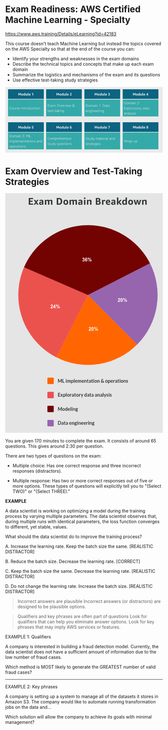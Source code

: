 # Exam Readiness: AWS Certified Machine Learning - Specialty

https://www.aws.training/Details/eLearning?id=42183

This course doesn't teach Machine Learning but instead the topics covered on the AWS Specialty so that at the end of the course you can:
* Identify your strengths and weaknesses in the exam domains
* Describe the technical topics and concepts that make up each exam domain
* Summarize the logistics and mechanisms of the exam and its questions
* Use effective test-taking study strategies

![](../../assets/2021-09-08-21-42-19.png)

# Exam Overview and Test-Taking Strategies

![](../../assets/2021-09-08-21-51-03.png)

You are given 170 minutes to complete the exam. It consists of around 65 questions. This gives around 2:30 per question.

There are two types of questions on the exam:


* Multiple choice: Has one correct response and three incorrect responses (distractors).


* Multiple response: Has two or more correct responses out of five or more options. These types of questions will explicitly tell you to "(Select TWO)" or "(Select THREE)."

**EXAMPLE**

A data scientist is working on optimizing a model during the training process by varying multiple parameters. The data scientist observes that, during multiple runs with identical parameters, the loss function converges to different, yet stable, values. 



What should the data scientist do to improve the training process?



A. Increase the learning rate. Keep the batch size the same. [REALISTIC DISTRACTOR]

B. Reduce the batch size. Decrease the learning rate. [CORRECT] 

C. Keep the batch size the same. Decrease the learning rate. [REALISTIC DISTRACTOR]

D. Do not change the learning rate. Increase the batch size. [REALISTIC DISTRACTOR]

> Incorrect answers are plausible
Incorrect answers (or distractors) are designed to be plausible options.

> Qualifiers and key phrases are often part of questions
Look for qualifiers that can help you eliminate answer options. Look for key phrases that may imply AWS services or features.

EXAMPLE 1: Qualifiers

A company is interested in building a fraud detection model. Currently, the data scientist does not have a sufficient amount of information due to the low number of fraud cases.



Which method is MOST likely to generate the GREATEST number of valid fraud cases?

---

EXAMPLE 2: Key phrases

A company is setting up a system to manage all of the datasets it stores in Amazon S3. The company would like to automate running transformation jobs on the data and…
 

Which solution will allow the company to achieve its goals with minimal management?